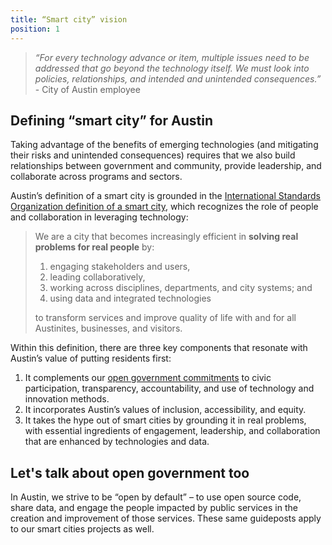 ```yaml
---
title: “Smart city” vision
position: 1
---
```


> *“For every technology advance or item, multiple issues need to be addressed that go beyond the technology itself. We must look into policies, relationships, and intended and unintended consequences.”*  - City of Austin employee

## Defining “smart city” for Austin

Taking advantage of the benefits of emerging technologies (and mitigating their risks and unintended consequences) requires that we also build relationships between government and community, provide leadership, and collaborate across programs and sectors. 

Austin’s definition of a smart city is grounded in the [International Standards Organization definition of a smart city](https://www.iso.org/files/live/sites/isoorg/files/developing_standards/docs/en/smart_cities_report-jtc1.pdf), which recognizes the role of people and collaboration in leveraging technology: 

> We are a city that becomes increasingly efficient in **solving real problems for real people** by: 
> 
> 1. engaging stakeholders and users, 
> 2. leading collaboratively,
> 3. working across disciplines, departments, and city systems; and 
> 4. using data and integrated technologies
> 
> to transform services and improve quality of life with and for all Austinites, businesses, and visitors.

Within this definition, there are three key components that resonate with Austin’s value of putting residents first:

1. It complements our [open government commitments](https://opengovpartnership.bloomfire.com/) to civic participation, transparency, accountability, and use of technology and innovation methods.
2. It incorporates Austin’s values of inclusion, accessibility, and equity.
3. It takes the hype out of smart cities by grounding it in real problems, with essential ingredients of engagement, leadership, and collaboration that are enhanced by technologies and data.

## Let's talk about open government too

In Austin, we strive to be “open by default” – to use open source code, share data, and engage the people impacted by public services in the creation and improvement of those services.  These same guideposts apply to our smart cities projects as well.

